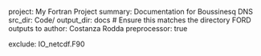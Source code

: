 project: My Fortran Project
summary: Documentation for Boussinesq DNS
src_dir: Code/
output_dir: docs  # Ensure this matches the directory FORD outputs to
author: Costanza Rodda
preprocessor: true

exclude: IO_netcdf.F90

